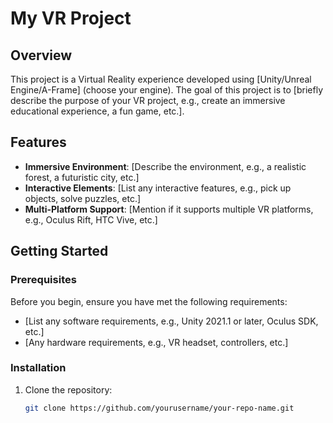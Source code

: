 # My VR Project

## Overview
This project is a Virtual Reality experience developed using [Unity/Unreal Engine/A-Frame] (choose your engine). The goal of this project is to [briefly describe the purpose of your VR project, e.g., create an immersive educational experience, a fun game, etc.].

## Features
- **Immersive Environment**: [Describe the environment, e.g., a realistic forest, a futuristic city, etc.]
- **Interactive Elements**: [List any interactive features, e.g., pick up objects, solve puzzles, etc.]
- **Multi-Platform Support**: [Mention if it supports multiple VR platforms, e.g., Oculus Rift, HTC Vive, etc.]

## Getting Started

### Prerequisites
Before you begin, ensure you have met the following requirements:
- [List any software requirements, e.g., Unity 2021.1 or later, Oculus SDK, etc.]
- [Any hardware requirements, e.g., VR headset, controllers, etc.]

### Installation
1. Clone the repository:
   ```bash
   git clone https://github.com/yourusername/your-repo-name.git
